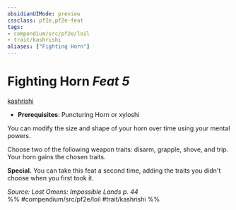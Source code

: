```yaml
---
obsidianUIMode: preview
cssclass: pf2e,pf2e-feat
tags:
- compendium/src/pf2e/loil
- trait/kashrishi
aliases: ["Fighting Horn"]
---
```

# Fighting Horn  *Feat 5*  
[kashrishi](kashrishi-loil.md "Kashrishi Ancestry & Heritage Trait")  

- **Prerequisites**: Puncturing Horn or xyloshi

You can modify the size and shape of your horn over time using your mental powers.

Choose two of the following weapon traits: disarm, grapple, shove, and trip. Your horn gains the chosen traits.

**Special.** You can take this feat a second time, adding the traits you didn't choose when you first took it.

*Source: Lost Omens: Impossible Lands p. 44*  
%% #compendium/src/pf2e/loil #trait/kashrishi %%